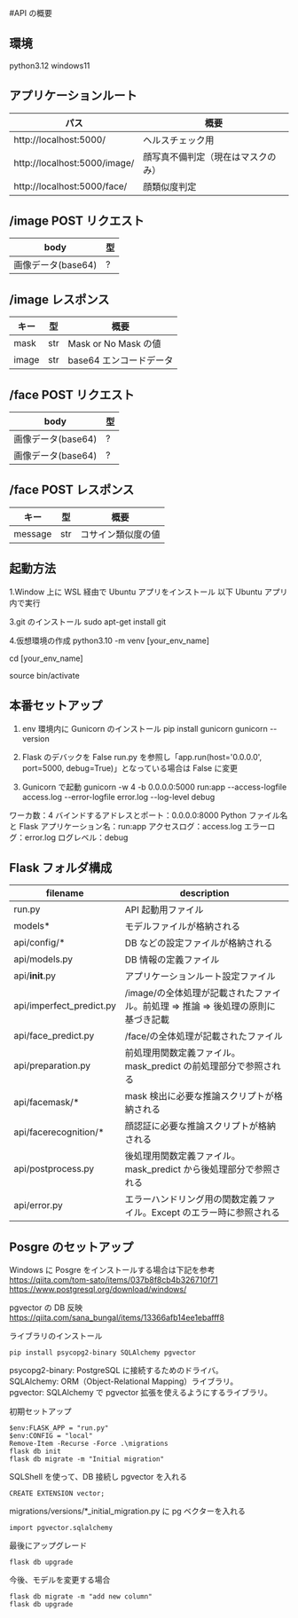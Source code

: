#API の概要

## 環境

python3.12
windows11

## アプリケーションルート

| パス                         | 概要                               |
| ---------------------------- | ---------------------------------- |
| http://localhost:5000/       | ヘルスチェック用                   |
| http://localhost:5000/image/ | 顔写真不備判定（現在はマスクのみ） |
| http://localhost:5000/face/  | 顔類似度判定                       |

## /image POST リクエスト

| body               | 型  |
| ------------------ | --- |
| 画像データ(base64) | ?   |

## /image レスポンス

| キー  | 型  | 概要                    |
| ----- | --- | ----------------------- |
| mask  | str | Mask or No Mask の値    |
| image | str | base64 エンコードデータ |

## /face POST リクエスト

| body               | 型  |
| ------------------ | --- |
| 画像データ(base64) | ?   |
| 画像データ(base64) | ?   |

## /face POST レスポンス

| キー    | 型  | 概要               |
| ------- | --- | ------------------ |
| message | str | コサイン類似度の値 |

## 起動方法

1.Window 上に WSL 経由で Ubuntu アプリをインストール
以下 Ubuntu アプリ内で実行

3.git のインストール
sudo apt-get install git

4.仮想環境の作成
python3.10 -m venv [your_env_name]

cd [your_env_name]

source bin/activate

## 本番セットアップ

1. env 環境内に Gunicorn のインストール
   pip install gunicorn
   gunicorn --version

2. Flask のデバックを False
   run.py を参照し「app.run(host='0.0.0.0', port=5000, debug=True)」となっている場合は False に変更

3. Gunicorn で起動
   gunicorn -w 4 -b 0.0.0.0:5000 run:app --access-logfile access.log --error-logfile error.log --log-level debug

ワーカ数：4
バインドするアドレスとポート：0.0.0.0:8000
Python ファイル名と Flask アプリケーション名：run:app
アクセスログ：access.log
エラーログ：error.log
ログレベル：debug

## Flask フォルダ構成

| filename                 | description                                                                     |
| ------------------------ | ------------------------------------------------------------------------------- |
| run.py                   | API 起動用ファイル                                                              |
| models\*                 | モデルファイルが格納される                                                      |
| api/config/\*            | DB などの設定ファイルが格納される                                               |
| api/models.py            | DB 情報の定義ファイル                                                           |
| api/**init**.py          | アプリケーションルート設定ファイル                                              |
| api/imperfect_predict.py | /image/の全体処理が記載されたファイル。前処理 ⇒ 推論 ⇒ 後処理の原則に基づき記載 |
| api/face_predict.py      | /face/の全体処理が記載されたファイル                                            |
| api/preparation.py       | 前処理用関数定義ファイル。mask_predict の前処理部分で参照される                 |
| api/facemask/\*          | mask 検出に必要な推論スクリプトが格納される                                     |
| api/facerecognition/\*   | 顔認証に必要な推論スクリプトが格納される                                        |
| api/postprocess.py       | 後処理用関数定義ファイル。mask_predict から後処理部分で参照される               |
| api/error.py             | エラーハンドリング用の関数定義ファイル。Except のエラー時に参照される           |

## Posgre のセットアップ

Windows に Posgre をインストールする場合は下記を参考  
https://qiita.com/tom-sato/items/037b8f8cb4b326710f71  
https://www.postgresql.org/download/windows/

pgvector の DB 反映  
https://qiita.com/sana_bungal/items/13366afb14ee1ebafff8

ライブラリのインストール

```
pip install psycopg2-binary SQLAlchemy pgvector
```

psycopg2-binary: PostgreSQL に接続するためのドライバ。  
SQLAlchemy: ORM（Object-Relational Mapping）ライブラリ。  
pgvector: SQLAlchemy で pgvector 拡張を使えるようにするライブラリ。

初期セットアップ

```
$env:FLASK_APP = "run.py"
$env:CONFIG = "local"
Remove-Item -Recurse -Force .\migrations
flask db init
flask db migrate -m "Initial migration"
```

SQLShell を使って、DB 接続し pgvector を入れる

```
CREATE EXTENSION vector;
```

migrations/versions/\*\_initial_migration.py に pg ベクターを入れる

```
import pgvector.sqlalchemy
```

最後にアップグレード

```
flask db upgrade
```

今後、モデルを変更する場合

```
flask db migrate -m "add new column"
flask db upgrade
```
